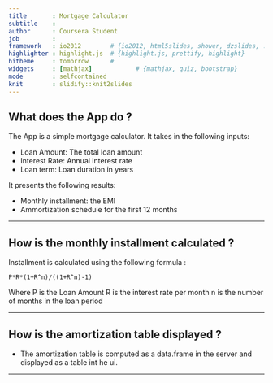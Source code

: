 ```yaml
---
title       : Mortgage Calculator
subtitle    : 
author      : Coursera Student
job         : 
framework   : io2012        # {io2012, html5slides, shower, dzslides, ...}
highlighter : highlight.js  # {highlight.js, prettify, highlight}
hitheme     : tomorrow      # 
widgets     : [mathjax]            # {mathjax, quiz, bootstrap}
mode        : selfcontained 
knit        : slidify::knit2slides
---
```


## What does the App do ?

The App is a simple mortgage calculator. It takes in the following  inputs:

 * Loan Amount: The total loan amount
 * Interest Rate: Annual interest rate
 * Loan term: Loan duration in years

It presents the following results:

 * Monthly installment: the EMI
 * Ammortization schedule for the first 12 months


---

## How is the monthly installment calculated ?

Installment is calculated using the following formula :

    P*R*(1+R^n)/((1+R^n)-1)

Where
    P is the Loan Amount
    R is the interest rate per month
    n is the number of months in the loan period

---

## How is the amortization table displayed ?

 * The amortization table is computed as a data.frame in the server and displayed as a table int he ui.

---

